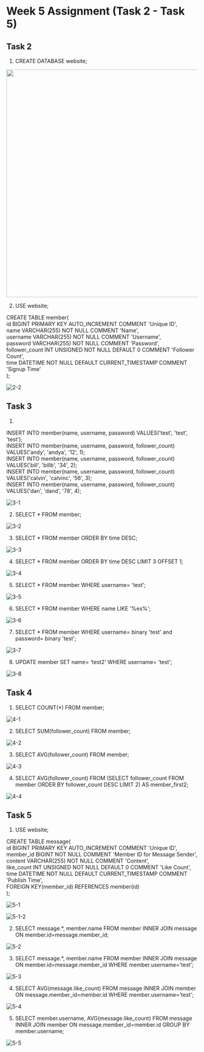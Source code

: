 # Week 5 Assignment (Task 2 - Task 5)

## Task 2
1. CREATE DATABASE website;    


<img src="screenshots/2-1.png" width="600" height="600" />  



2. USE website;
 
CREATE TABLE member(  
  id BIGINT PRIMARY KEY AUTO_INCREMENT COMMENT 'Unique ID',  
  name VARCHAR(255) NOT NULL COMMENT 'Name',  
  username VARCHAR(255) NOT NULL COMMENT 'Username',  
  password VARCHAR(255) NOT NULL COMMENT 'Password',  
  follower_count INT UNSIGNED NOT NULL DEFAULT 0 COMMENT 'Follower Count',  
  time DATETIME NOT NULL DEFAULT CURRENT_TIMESTAMP COMMENT 'Signup Time'  
);  


![2-2](screenshots/2-2.png)   


## Task 3
1.
INSERT INTO member(name, username, password) VALUES('test', 'test', 'test');  
INSERT INTO member(name, username, password, follower_count) VALUES('andy', 'andya', '12', 1);  
INSERT INTO member(name, username, password, follower_count) VALUES('bill', 'billb', '34', 2);  
INSERT INTO member(name, username, password, follower_count) VALUES('calvin', 'calvinc', '56', 3);  
INSERT INTO member(name, username, password, follower_count) VALUES('dan', 'dand', '78', 4);  


![3-1](screenshots/3-1.png)   


2. SELECT * FROM member;  


![3-2](screenshots/3-2.png)   



3. SELECT * FROM member ORDER BY time DESC;  


![3-3](screenshots/3-3.png)   

4. SELECT * FROM member ORDER BY time DESC LIMIT 3 OFFSET 1;  


![3-4](screenshots/3-4.png)   


5. SELECT * FROM member WHERE username= 'test';  


![3-5](screenshots/3-5.png)   


6. SELECT * FROM member WHERE name LIKE '%es%';  


![3-6](screenshots/3-6.png)   


7. SELECT * FROM member WHERE username= binary 'test' and password= binary 'test';  


![3-7](screenshots/3-7.png)   


8. UPDATE member SET name= 'test2' WHERE username= 'test';  


![3-8](screenshots/3-8.png)   





## Task 4
1. SELECT COUNT(*) FROM member;  


![4-1](screenshots/4-1.png)  


2. SELECT SUM(follower_count) FROM member;  


![4-2](screenshots/4-2.png)  


3. SELECT AVG(follower_count) FROM member;  


![4-3](screenshots/4-3.png)  


4. SELECT AVG(follower_count) FROM (SELECT follower_count FROM member ORDER BY follower_count DESC LIMIT 2) AS member_first2;  


![4-4](screenshots/4-4.png)  





## Task 5
1. USE website;  

CREATE TABLE message(  
    id BIGINT PRIMARY KEY AUTO_INCREMENT COMMENT 'Unique ID',  
    member_id BIGINT NOT NULL COMMENT 'Member ID for Message Sender',  
    content VARCHAR(255) NOT NULL COMMENT 'Content',  
    like_count INT UNSIGNED NOT NULL DEFAULT 0 COMMENT 'Like Count',  
    time DATETIME NOT NULL DEFAULT CURRENT_TIMESTAMP COMMENT 'Publish Time',  
    FOREIGN KEY(member_id) REFERENCES member(id)  
);  


![5-1](screenshots/5-1.png)   



![5-1-2](screenshots/5-1-2.png)   



2. SELECT message.*, member.name FROM member INNER JOIN message ON member.id=message.member_id;  


![5-2](screenshots/5-2.png)   


3. SELECT message.*, member.name FROM member INNER JOIN message ON member.id=message.member_id WHERE member.username='test';  


![5-3](screenshots/5-3.png)   


4. SELECT AVG(message.like_count) FROM message INNER JOIN member ON message.member_id=member.id WHERE member.username='test';  


![5-4](screenshots/5-4.png)   


5. SELECT member.username, AVG(message.like_count) FROM message INNER JOIN member ON message.member_id=member.id GROUP BY member.username;  


![5-5](screenshots/5-5.png)   








